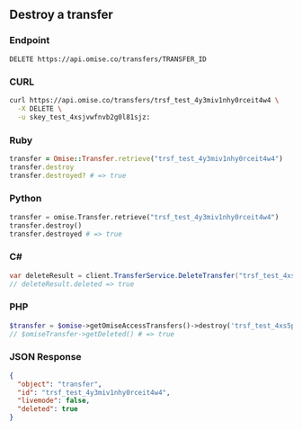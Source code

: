 ## Destroy a transfer

### Endpoint

```
DELETE https://api.omise.co/transfers/TRANSFER_ID
```

### CURL

```sh
curl https://api.omise.co/transfers/trsf_test_4y3miv1nhy0rceit4w4 \
  -X DELETE \
  -u skey_test_4xsjvwfnvb2g0l81sjz:
```

### Ruby

```ruby
transfer = Omise::Transfer.retrieve("trsf_test_4y3miv1nhy0rceit4w4")
transfer.destroy
transfer.destroyed? # => true
```

### Python

```python
transfer = omise.Transfer.retrieve("trsf_test_4y3miv1nhy0rceit4w4")
transfer.destroy()
transfer.destroyed # => true
```

### C&#35;

```c#
var deleteResult = client.TransferService.DeleteTransfer("trsf_test_4xs5px8c36dsanuwztf");
// deleteResult.deleted => true
```

### PHP

```php
$transfer = $omise->getOmiseAccessTransfers()->destroy('trsf_test_4xs5px8c36dsanuwztf');
// $omiseTransfer->getDeleted() # => true
```

### JSON Response

```json
{
  "object": "transfer",
  "id": "trsf_test_4y3miv1nhy0rceit4w4",
  "livemode": false,
  "deleted": true
}
```
